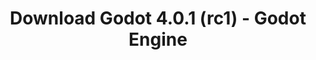 ---
# Generated by /tools/generators/src/download_archive_generator !!! do not edit by hand !!!
title: 'Download Godot 4.0.1 (rc1) - Godot Engine'
type: 'download/archive'
name: '4.0.1'
flavor: 'rc1'
release_date: '2023-03-15T03:00:00-00:00'
release_notes: 'article/release-candidate-godot-4-0-1-rc-1/'
primaryPlatforms:
  - 'android.apk'
  - 'linux.64'
  - 'macos.universal'
  - 'windows.64'
  - 'web'
  - 'templates'
links:
  android.apk:
    name: 'android.apk'
    title: 'Android'
    caption: 'Universal APK (ARM64 + ARMv7 + x86_64 + x86)'
    tags:
      - 'APK download'
      - 'ARM64/v7'
      - 'x86 (64 & 32 bit)'
    hosts:
      github_builds:
        regular: 'https://github.com/godotengine/godot-builds/releases/download/4.0.1-rc1/Godot_v4.0.1-rc1_android_editor.apk'
        mono: '#'
      github:
        regular: 'https://github.com/godotengine/godot/releases/download/4.0.1-rc1/Godot_v4.0.1-rc1_android_editor.apk'
        mono: '#'
  linux.64:
    name: 'linux.64'
    title: 'Linux'
    caption: 'Standard (x86_64)'
    tags:
      - '64 bit'
    hosts:
      github_builds:
        regular: 'https://github.com/godotengine/godot-builds/releases/download/4.0.1-rc1/Godot_v4.0.1-rc1_linux.x86_64.zip'
        mono: 'https://github.com/godotengine/godot-builds/releases/download/4.0.1-rc1/Godot_v4.0.1-rc1_mono_linux_x86_64.zip'
      github:
        regular: 'https://github.com/godotengine/godot/releases/download/4.0.1-rc1/Godot_v4.0.1-rc1_linux.x86_64.zip'
        mono: 'https://github.com/godotengine/godot/releases/download/4.0.1-rc1/Godot_v4.0.1-rc1_mono_linux_x86_64.zip'
  macos.universal:
    name: 'macos.universal'
    title: 'macOS'
    caption: 'Universal (x86_64 + Apple Silicon)'
    tags:
      - 'Intel/Apple Silicon'
      - '64 bit'
    hosts:
      github_builds:
        regular: 'https://github.com/godotengine/godot-builds/releases/download/4.0.1-rc1/Godot_v4.0.1-rc1_macos.universal.zip'
        mono: 'https://github.com/godotengine/godot-builds/releases/download/4.0.1-rc1/Godot_v4.0.1-rc1_mono_macos.universal.zip'
      github:
        regular: 'https://github.com/godotengine/godot/releases/download/4.0.1-rc1/Godot_v4.0.1-rc1_macos.universal.zip'
        mono: 'https://github.com/godotengine/godot/releases/download/4.0.1-rc1/Godot_v4.0.1-rc1_mono_macos.universal.zip'
  windows.64:
    name: 'windows.64'
    title: 'Windows'
    caption: 'Standard (x86_64)'
    tags:
      - '64 bit'
    hosts:
      github_builds:
        regular: 'https://github.com/godotengine/godot-builds/releases/download/4.0.1-rc1/Godot_v4.0.1-rc1_win64.exe.zip'
        mono: 'https://github.com/godotengine/godot-builds/releases/download/4.0.1-rc1/Godot_v4.0.1-rc1_mono_win64.zip'
      github:
        regular: 'https://github.com/godotengine/godot/releases/download/4.0.1-rc1/Godot_v4.0.1-rc1_win64.exe.zip'
        mono: 'https://github.com/godotengine/godot/releases/download/4.0.1-rc1/Godot_v4.0.1-rc1_mono_win64.zip'
  web:
    name: 'web'
    title: 'Web editor'
    caption: ''
    tags:
      - 'Self-hosted'
      - 'Cross-platform'
    hosts:
      github_builds:
        regular: 'https://github.com/godotengine/godot-builds/releases/download/4.0.1-rc1/Godot_v4.0.1-rc1_web_editor.zip'
        mono: '#'
      github:
        regular: 'https://github.com/godotengine/godot/releases/download/4.0.1-rc1/Godot_v4.0.1-rc1_web_editor.zip'
        mono: '#'
  linux.arm64:
    name: 'linux.arm64'
    title: 'Linux'
    caption: 'Standard (ARM64)'
    tags:
      - 'ARM64'
      - '64 bit'
    hosts:
      github_builds:
        regular: 'https://github.com/godotengine/godot-builds/releases/download/4.0.1-rc1/Godot_v4.0.1-rc1_linux.arm64.zip'
        mono: 'https://github.com/godotengine/godot-builds/releases/download/4.0.1-rc1/Godot_v4.0.1-rc1_mono_linux_arm64.zip'
      github:
        regular: 'https://github.com/godotengine/godot/releases/download/4.0.1-rc1/Godot_v4.0.1-rc1_linux.arm64.zip'
        mono: 'https://github.com/godotengine/godot/releases/download/4.0.1-rc1/Godot_v4.0.1-rc1_mono_linux_arm64.zip'
  linux.32:
    name: 'linux.32'
    title: 'Linux'
    caption: 'Standard (x86)'
    tags:
      - '32 bit'
    hosts:
      github_builds:
        regular: 'https://github.com/godotengine/godot-builds/releases/download/4.0.1-rc1/Godot_v4.0.1-rc1_linux.x86_32.zip'
        mono: 'https://github.com/godotengine/godot-builds/releases/download/4.0.1-rc1/Godot_v4.0.1-rc1_mono_linux_x86_32.zip'
      github:
        regular: 'https://github.com/godotengine/godot/releases/download/4.0.1-rc1/Godot_v4.0.1-rc1_linux.x86_32.zip'
        mono: 'https://github.com/godotengine/godot/releases/download/4.0.1-rc1/Godot_v4.0.1-rc1_mono_linux_x86_32.zip'
  linux.arm32:
    name: 'linux.arm32'
    title: 'Linux'
    caption: 'Standard (ARM32)'
    tags:
      - 'ARM32'
      - '32 bit'
    hosts:
      github_builds:
        regular: 'https://github.com/godotengine/godot-builds/releases/download/4.0.1-rc1/Godot_v4.0.1-rc1_linux.arm32.zip'
        mono: 'https://github.com/godotengine/godot-builds/releases/download/4.0.1-rc1/Godot_v4.0.1-rc1_mono_linux_arm32.zip'
      github:
        regular: 'https://github.com/godotengine/godot/releases/download/4.0.1-rc1/Godot_v4.0.1-rc1_linux.arm32.zip'
        mono: 'https://github.com/godotengine/godot/releases/download/4.0.1-rc1/Godot_v4.0.1-rc1_mono_linux_arm32.zip'
  windows.32:
    name: 'windows.32'
    title: 'Windows'
    caption: 'Standard (x86)'
    tags:
      - '32 bit'
    hosts:
      github_builds:
        regular: 'https://github.com/godotengine/godot-builds/releases/download/4.0.1-rc1/Godot_v4.0.1-rc1_win32.exe.zip'
        mono: 'https://github.com/godotengine/godot-builds/releases/download/4.0.1-rc1/Godot_v4.0.1-rc1_mono_win32.zip'
      github:
        regular: 'https://github.com/godotengine/godot/releases/download/4.0.1-rc1/Godot_v4.0.1-rc1_win32.exe.zip'
        mono: 'https://github.com/godotengine/godot/releases/download/4.0.1-rc1/Godot_v4.0.1-rc1_mono_win32.zip'
  aar_library:
    name: 'aar_library'
    title: 'AAR library'
    caption: ''
    tags:
      - 'Android plugins'
      - 'Java'
      - 'Kotlin'
    hosts:
      github_builds:
        regular: 'https://github.com/godotengine/godot-builds/releases/download/4.0.1-rc1/godot-lib.4.0.1.rc1.template_release.aar'
        mono: '#'
      github:
        regular: 'https://github.com/godotengine/godot/releases/download/4.0.1-rc1/godot-lib.4.0.1.rc1.template_release.aar'
        mono: '#'
  templates:
    name: 'templates'
    title: 'Export templates'
    caption: ''
    tags:
      - 'Used to export your games to all supported platforms'
    hosts:
      github_builds:
        regular: 'https://github.com/godotengine/godot-builds/releases/download/4.0.1-rc1/Godot_v4.0.1-rc1_export_templates.tpz'
        mono: 'https://github.com/godotengine/godot-builds/releases/download/4.0.1-rc1/Godot_v4.0.1-rc1_mono_export_templates.tpz'
      github:
        regular: 'https://github.com/godotengine/godot/releases/download/4.0.1-rc1/Godot_v4.0.1-rc1_export_templates.tpz'
        mono: 'https://github.com/godotengine/godot/releases/download/4.0.1-rc1/Godot_v4.0.1-rc1_mono_export_templates.tpz'
---